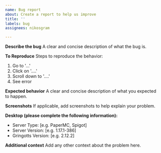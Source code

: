 ```yaml
---
name: Bug report
about: Create a report to help us improve
title: ''
labels: bug
assignees: nikosgram

---
```


**Describe the bug**
A clear and concise description of what the bug is.

**To Reproduce**
Steps to reproduce the behavior:
1. Go to '...'
2. Click on '....'
3. Scroll down to '....'
4. See error

**Expected behavior**
A clear and concise description of what you expected to happen.

**Screenshots**
If applicable, add screenshots to help explain your problem.

**Desktop (please complete the following information):**
 - Server Type: [e.g. PaperMC, Spigot]
 - Server Version: [e.g. 1.17.1-386]
 - Gringotts Version: [e.g. 2.12.2]

**Additional context**
Add any other context about the problem here.
